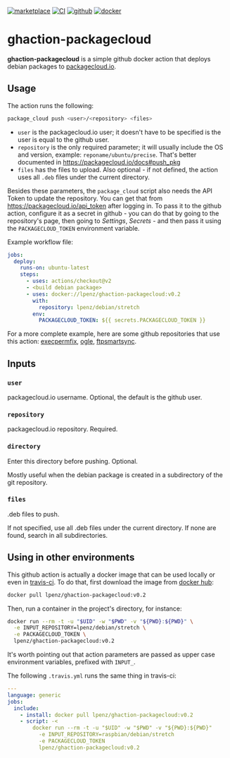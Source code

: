 [![marketplace](https://img.shields.io/badge/marketplace-deploy--to--packagecloud--io-blue?logo=github)](https://github.com/marketplace/actions/deploy-to-packagecloud-io)
[![CI](https://github.com/lpenz/ghaction-packagecloud/actions/workflows/ci.yml/badge.svg)](https://github.com/lpenz/ghaction-packagecloud/actions/workflows/ci.yml)
[![github](https://img.shields.io/github/v/release/lpenz/ghaction-packagecloud?include_prereleases&label=release&logo=github)](https://github.com/lpenz/ghaction-packagecloud/releases)
[![docker](https://img.shields.io/docker/v/lpenz/ghaction-packagecloud?label=release&logo=docker&sort=semver)](https://hub.docker.com/repository/docker/lpenz/ghaction-packagecloud)

# ghaction-packagecloud

**ghaction-packagecloud** is a simple github docker action that
deploys debian packages to [packagecloud.io](https://packagecloud.io).


## Usage

The action runs the following:

```sh
package_cloud push <user>/<repository> <files>
```

- `user` is the packagecloud.io user; it doesn't have to be specified
  is the user is equal to the github user.
- `repository` is the only required parameter; it will usually include
  the OS and version, example: `reponame/ubuntu/precise`. That's
  better documented in https://packagecloud.io/docs#push_pkg
- `files` has the files to upload. Also optional - if not defined, the
  action uses all `.deb` files under the current directory.

Besides these parameters, the `package_cloud` script also needs the
API Token to update the repository. You can get that from
https://packagecloud.io/api_token after logging in. To pass it to the
github action, configure it as a secret in github - you can do that
by going to the repository's page, then going
to *Settings*, *Secrets* - and then pass it using the
`PACKAGECLOUD_TOKEN` environment variable.

Example workflow file:

```yml
jobs:
  deploy:
    runs-on: ubuntu-latest
    steps:
      - uses: actions/checkout@v2
      - <build debian package>
      - uses: docker://lpenz/ghaction-packagecloud:v0.2
        with:
          repository: lpenz/debian/stretch
        env:
          PACKAGECLOUD_TOKEN: ${{ secrets.PACKAGECLOUD_TOKEN }}
```

For a more complete example, here are some github repositories that use this action:
[execpermfix](https://github.com/lpenz/execpermfix),
[ogle](https://github.com/lpenz/ogle),
[ftpsmartsync](https://github.com/lpenz/ftpsmartsync).


## Inputs

### `user`

packagecloud.io username. Optional, the default is the github user.

### `repository`

packagecloud.io repository. Required.

### `directory`

Enter this directory before pushing. Optional.

Mostly useful when the debian package is created in a subdirectory of
the git repository.

### `files`

.deb files to push.

If not specified, use all .deb files under the current directory. If
none are found, search in all subdirectories.


## Using in other environments

This github action is actually a docker image that can be used locally
or even in [travis-ci](https://travis-ci.com). To do that, first
download the image from
[docker hub](https://hub.docker.com/r/lpenz/ghaction-packagecloud):

```sh
docker pull lpenz/ghaction-packagecloud:v0.2
```

Then, run a container in the project's directory, for instance:

```sh
docker run --rm -t -u "$UID" -w "$PWD" -v "${PWD}:${PWD}" \
  -e INPUT_REPOSITORY=lpenz/debian/stretch \
  -e PACKAGECLOUD_TOKEN \
  lpenz/ghaction-packagecloud:v0.2
```

It's worth pointing out that action parameters are passed as
upper case environment variables, prefixed with `INPUT_`.

The following `.travis.yml` runs the same thing in travis-ci:

```yml
---
language: generic
jobs:
  include:
    - install: docker pull lpenz/ghaction-packagecloud:v0.2
    - script: -<
        docker run --rm -t -u "$UID" -w "$PWD" -v "${PWD}:${PWD}"
          -e INPUT_REPOSITORY=raspbian/debian/stretch
          -e PACKAGECLOUD_TOKEN
          lpenz/ghaction-packagecloud:v0.2
```
